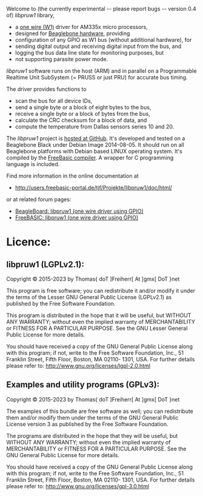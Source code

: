Welcome to (the currently experimental -- please report bugs -- version
0.4 of) *libpruw1* library,

- a [one wire (W1)](https://en.wikipedia.org/wiki/1-Wire) driver for AM335x micro processors,
- designed for [Beaglebone hardware](http://www.beaglebone.org), providing
- configuration of any GPIO as W1 bus (without additional hardware), for
- sending digital output and receiving digital input from the bus, and
- logging the bus data line state for monitoring purposes, but
- not supporting parasite power mode.

*libpruw1* software runs on the host (ARM) and in parallel on a
Programmable Realtime Unit SubSystem (= PRUSS or just PRU) for accurate
bus timing.

The driver provides functions to

- scan the bus for all device IDs,
- send a single byte or a block of eight bytes to the bus,
- receive a single byte or a block of bytes from the bus,
- calculate the CRC checksum for a block of data, and
- compute the temperature from Dallas sensors series 10 and 20.

The *libpruw1* project is [hosted at GitHub](https://github.com/DTJF/libpruw1). It's
developed and tested on a Beaglebone Black under Debian Image
2014-08-05. It should run on all Beaglebone platforms with Debian based
LINUX operating system. It's compiled by the [FreeBasic
compiler](http://www.freebasic.net). A wrapper for C programming
language is included.

Find more information in the online documentation at

- http://users.freebasic-portal.de/tjf/Projekte/libpruw1/doc/html/

or at related forum pages:

- [BeagleBoard: libpruw1 (one wire driver using GPIO)](https://groups.google.com/forum/#!category-topic/beagleboard/CN5qKSmPIbc)
- [FreeBASIC: libpruw1 (one wire driver using GPIO)](http://www.freebasic.net/forum/viewtopic.php?f=14&t=22501)


Licence:
========

libpruw1 (LGPLv2.1):
--------------------------

Copyright &copy; 2015-2023 by Thomas{ doT ]Freiherr[ At ]gmx[ DoT }net

This program is free software; you can redistribute it and/or modify it
under the terms of the Lesser GNU General Public License (LGPLv2.1)
as published by the Free Software Foundation.

This program is distributed in the hope that it will be useful, but
WITHOUT ANY WARRANTY; without even the implied warranty of
MERCHANTABILITY or FITNESS FOR A PARTICULAR PURPOSE. See the GNU Lesser
General Public License for more details.

You should have received a copy of the GNU General Public License
along with this program; if not, write to the Free Software
Foundation, Inc., 51 Franklin Street, Fifth Floor, Boston, MA 02110-
1301, USA. For further details please refer to:
http://www.gnu.org/licenses/lgpl-2.0.html


Examples and utility programs (GPLv3):
--------------------------------------

Copyright &copy; 2015-2023 by Thomas{ doT ]Freiherr[ At ]gmx[ DoT }net

The examples of this bundle are free software as well; you can
redistribute them and/or modify them under the terms of the GNU
General Public License version 3 as published by the Free Software
Foundation.

The programs are distributed in the hope that they will be useful, but
WITHOUT ANY WARRANTY; without even the implied warranty of
MERCHANTABILITY or FITNESS FOR A PARTICULAR PURPOSE. See the GNU
General Public License for more details.

You should have received a copy of the GNU General Public License
along with this program; if not, write to the Free Software
Foundation, Inc., 51 Franklin Street, Fifth Floor, Boston, MA 02110-
1301, USA. For further details please refer to:
http://www.gnu.org/licenses/gpl-3.0.html

